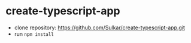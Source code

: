 # create-typescript-app

- clone repository: https://github.com/Sulkar/create-typescript-app.git
- run `npm install`
